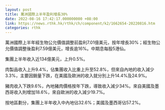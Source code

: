 ```yaml
---
layout: post
title: 萬洲國際上半年盈利增長30%
date: 2022-08-16 17:42:17.000000000 +08:00
link: https://news.rthk.hk/rthk/ch/component/k2/1662654-20220816.htm
categories: rthk
---
```


萬洲國際上半年經生物公允價值調整前盈利7.01億美元，按年增長30%；經生物公允價值調整後盈利7.59億美元，增長逾16%。中期息每股5港仙。

集團上半年收入近134億美元，上升0.5%。

肉製品收入上升9.4%，佔集團收入比重上升至52.8%，但來自內地的收入減少3.3%，主要因銷量下跌，在美國及歐洲的收入就分別上升14.4%及24.9%。

豬肉收入下跌9.6%，內地豬肉價格按年下跌，導致收入減少34%。來自美國及墨西哥收入則增加18.6%，來自歐洲的收入減少19.7%。

按地區劃分，集團上半年收入中內地佔32.6%；美國及墨西哥佔57.2%。
